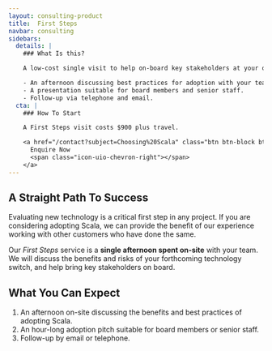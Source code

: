 ```yaml
---
layout: consulting-product
title:  First Steps
navbar: consulting
sidebars:
  details: |
    ### What Is this?

    A low-cost single visit to help on-board key stakeholders at your organisation.

    - An afternoon discussing best practices for adoption with your team.
    - A presentation suitable for board members and senior staff.
    - Follow-up via telephone and email.
  cta: |
    ### How To Start

    A First Steps visit costs $900 plus travel.

    <a href="/contact?subject=Choosing%20Scala" class="btn btn-block btn-primary">
      Enquire Now
      <span class="icon-uio-chevron-right"></span>
    </a>
---
```


## A Straight Path To Success

Evaluating new technology is a critical first step in any project. If you are considering adopting Scala, we can provide the benefit of our experience working with other customers who have done the same.

Our *First Steps* service is a **single afternoon spent on-site** with your team. We will discuss the benefits and risks of your forthcoming technology switch, and help bring key stakeholders on board.

## What You Can Expect

1. An afternoon on-site discussing the benefits and best practices of adopting Scala.
2. An hour-long adoption pitch suitable for board members or senior staff.
3. Follow-up by email or telephone.
